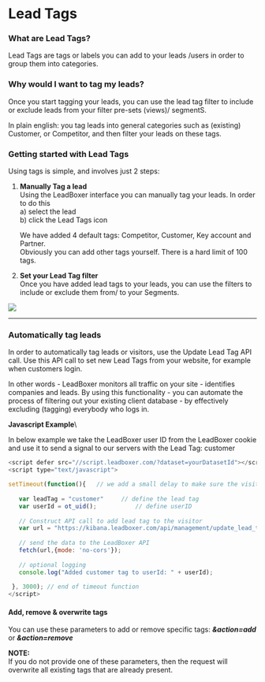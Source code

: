 # Lead Tags

### What are Lead Tags?

Lead Tags are tags or labels you can add to your leads /users in order to group them into categories.

### Why would I want to tag my leads?

Once you start tagging your leads, you can use the lead tag filter to include or exclude leads from your filter pre-sets (views)/ segmentS.&#x20;

In plain english: you tag leads into general categories such as (existing) Customer, or Competitor, and then filter your leads on these tags.

### Getting started with Lead Tags

Using tags is simple, and involves just 2 steps:

1.  **Manually Tag a lead**\
    Using the LeadBoxer interface you can manually tag your leads. In order to do this\
    a) select the lead\
    b) click the Lead Tags icon

    We have added 4 default tags: Competitor, Customer, Key account and Partner.  \
    Obviously you can add other tags yourself. There is a hard limit of 100 tags.
2. **Set your Lead Tag filter**\
   Once you have added lead tags to your leads, you can use the filters to include or exclude them from/ to your Segments.

![](https://d33v4339jhl8k0.cloudfront.net/docs/assets/565e1cb7c697915b26a5c214/images/59515cbd0428637ff8d411ea/file-cCJzXX2rlM.png)

***

### Automatically tag leads&#x20;

In order to automatically tag leads or visitors, use the Update Lead Tag API call. Use this API call to set new Lead Tags from your website, for example when customers login.

In other words - LeadBoxer monitors all traffic on your site - identifies companies and leads. By using this functionality - you can automate the process of filtering out your existing client database - by effectively excluding (tagging) everybody who logs in.

**Javascript Example**\


In below example we take the LeadBoxer user ID from the LeadBoxer cookie and use it to send a signal to our servers with the Lead Tag: customer

```javascript
<script defer src="//script.leadboxer.com/?dataset=yourDatasetId"></script>
<script type="text/javascript">

setTimeout(function(){   // we add a small delay to make sure the visitor and cookie are created before we use it
		
   var leadTag = "customer"		// define the lead tag
   var userId = ot_uid();	        // define userID
		
   // Construct API call to add lead tag to the visitor
   var url = "https://kibana.leadboxer.com/api/management/update_lead_tags?action=add&userId=" + userId + "&leadTags=" + leadTag;
  
   // send the data to the LeadBoxer API
   fetch(url,{mode: 'no-cors'});			
				
   // optional logging		
   console.log("Added customer tag to userId: " + userId);
	
 }, 3000); // end of timeout function			
</script>
```

#### **Add, remove & overwrite tags**

You can use these parameters to add or remove specific tags:  _**\&action=add**_ or _**\&action=remove**_

**NOTE:**\
If you do not provide one of these parameters, then the request will overwrite all existing tags that are already present.
